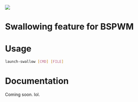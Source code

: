 ![](demo/preview.gif)

# Swallowing feature for BSPWM

# Usage
```sh
launch-swallow [CMD] [FILE]
```

# Documentation
Coming soon. lol.

